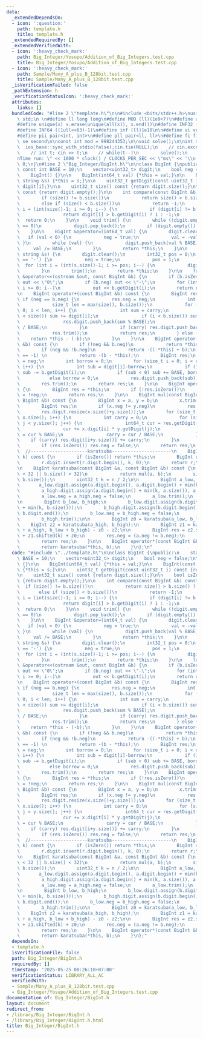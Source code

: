 ```yaml
---
data:
  _extendedDependsOn:
  - icon: ':question:'
    path: template.h
    title: template.h
  _extendedRequiredBy: []
  _extendedVerifiedWith:
  - icon: ':heavy_check_mark:'
    path: Big_Integer/Yosupo/Addition_of_Big_Integers.test.cpp
    title: Big_Integer/Yosupo/Addition_of_Big_Integers.test.cpp
  - icon: ':heavy_check_mark:'
    path: Sample/Many_A_plus_B_128bit.test.cpp
    title: Sample/Many_A_plus_B_128bit.test.cpp
  _isVerificationFailed: false
  _pathExtension: h
  _verificationStatusIcon: ':heavy_check_mark:'
  attributes:
    links: []
  bundledCode: "#line 2 \"template.h\"\n\n#include <bits/stdc++.h>\nusing namespace\
    \ std;\n \n#define ll long long\n#define MOD (ll)(1e9+7)\n#define all(x) (x).begin(),(x).end()\n\
    #define unique(x) x.erase(unique(all(x)), x.end())\n#define INF32 ((1ull<<31)-1)\n\
    #define INF64 ((1ull<<63)-1)\n#define inf (ll)1e18\n\n#define vi vector<int>\n\
    #define pii pair<int, int>\n#define pll pair<ll, ll>\n#define fi first\n#define\
    \ se second\n\nconst int mod = 998244353;\n\nvoid solve();\n\nint main(){\n  \
    \  ios_base::sync_with_stdio(false);cin.tie(NULL);\n    // cin.exceptions(cin.failbit);\n\
    \    // int t; cin >> t;\n    // while(t--)\n        solve();\n    cerr << \"\\\
    nTime run: \" << 1000 * clock() / CLOCKS_PER_SEC << \"ms\" << '\\n';\n    return\
    \ 0;\n}\n#line 2 \"Big_Integer/BigInt.h\"\n\nclass BigInt {\npublic:\n    static\
    \ const int BASE = 10;\n    vector<uint32_t> digit;\n    bool neg = false;\n\n\
    \    BigInt() {}\n\n    BigInt(int64_t val) {*this = val;}\n\n    BigInt(const\
    \ string &s) {*this = s;}\n\n    uint32_t getDigit(const uint32_t i) const {return\
    \ digit[i];}\n\n    uint32_t size() const {return digit.size();}\n\n    bool isZero()\
    \ const {return digit.empty();}\n\n    int compare(const BigInt &b) const {\n\
    \        if (size() != b.size())\n            return size() > b.size() ? 1 : -1;\n\
    \        else if (size() < b.size())\n            return -1;\n        for (int\
    \ i = (int)size()-1; i >= 0; i--) {\n            if (digit[i] != b.getDigit(i))\n\
    \                return digit[i] > b.getDigit(i) ? 1 : -1;\n        }\n      \
    \  return 0;\n    }\n\n    void trim() {\n        while (!digit.empty() && digit.back()\
    \ == 0)\n            digit.pop_back();\n        if (digit.empty()) neg = false;\n\
    \    }\n\n    BigInt &operator=(int64_t val) {\n        digit.clear();\n     \
    \   if (val < 0) {\n            neg = true;\n            val = -val;\n       \
    \ }\n        while (val) {\n            digit.push_back(val % BASE);\n       \
    \     val /= BASE;\n        }\n        return *this;\n    }\n\n    BigInt &operator=(const\
    \ string &s) {\n        digit.clear();\n        int32_t pos = 0;\n        if (s[0]\
    \ == '-') {\n            neg = true;\n            pos = 1;\n        }\n      \
    \  for (int i = (int)s.size()-1; i >= pos; i--) {\n            digit.push_back(s[i]-'0');\n\
    \        }\n        trim();\n        return *this;\n    }\n\n    friend ostream\
    \ &operator<<(ostream &out, const BigInt &b) {\n        if (b.isZero()) return\
    \ out << \"0\";\n        if (b.neg) out << \"-\";\n        for (int i = (int)b.size()-1;\
    \ i >= 0; i--)\n            out << b.getDigit(i);\n        return out;\n    }\n\
    \n    BigInt operator+(const BigInt &b) const {\n        BigInt res;\n       \
    \ if (neg == b.neg) {\n            res.neg = neg;\n            int carry = 0;\n\
    \            size_t len = max(size(), b.size());\n            for (size_t i =\
    \ 0; i < len; i++) {\n                int sum = carry;\n                if (i\
    \ < size()) sum += digit[i];\n                if (i < b.size()) sum += b.getDigit(i);\n\
    \                res.digit.push_back(sum % BASE);\n                carry = sum\
    \ / BASE;\n            }\n            if (carry) res.digit.push_back(carry);\n\
    \            res.trim();\n            return res;\n        } else {\n        \
    \    return *this - (-b);\n        }\n    }\n\n    BigInt operator-(const BigInt\
    \ &b) const {\n        if (!neg && b.neg)\n            return *this + (-b);\n\
    \        if (neg && !b.neg)\n            return -((-*this) + b);\n        if (compare(b)\
    \ == -1) \n            return -(b - *this);\n        BigInt res;\n        res.neg\
    \ = neg;\n        int borrow = 0;\n        for (size_t i = 0; i < digit.size();\
    \ i++) {\n            int sub = digit[i]-borrow;\n            if (i < b.size())\
    \ sub -= b.getDigit(i);\n            if (sub < 0) sub += BASE, borrow = 1;\n \
    \           else borrow = 0;\n            res.digit.push_back(sub);\n        }\n\
    \        res.trim();\n        return res;\n    }\n\n    BigInt operator-() const\
    \ {\n        BigInt res = *this;\n        if (!res.isZero())\n            res.neg\
    \ = !neg;\n        return res;\n    }\n\n    BigInt mul(const BigInt &a, const\
    \ BigInt &b) const {\n        BigInt x = a, y = b;\n        x.trim(); y.trim();\n\
    \        BigInt res;\n        if (x.neg != y.neg)\n            res.neg = true;\n\
    \        res.digit.resize(x.size()+y.size());\n        for (size_t i = 0; i <\
    \ x.size(); i++) {\n            int carry = 0;\n            for (size_t j = 0;\
    \ j < y.size(); j++) {\n                int64_t cur = res.getDigit(i+j) + carry;\n\
    \                cur += x.digit[i] * y.getDigit(j);\n                res.digit[i+j]\
    \ = cur % BASE;\n                carry = cur / BASE;\n            }\n        \
    \    if (carry) res.digit[i+y.size()] += carry;\n        }\n        res.trim();\n\
    \        if (res.isZero()) res.neg = false;\n        return res;\n    }\n\n  \
    \  //---------------------karatsuba----------------------\n    BigInt shifted(size_t\
    \ k) const {\n        if (isZero()) return *this;\n        BigInt r = *this;\n\
    \        r.digit.insert(r.digit.begin(), k, 0);\n        return r;\n    }    \n\
    \n    BigInt karatsuba(const BigInt &a, const BigInt &b) const {\n        if (a.size()\
    \ < 32 || b.size() < 32)\n            return mul(a, b);\n        size_t n = max(a.size(),\
    \ b.size());\n        uint32_t k = n / 2;\n\n        BigInt a_low, a_high;\n \
    \       a_low.digit.assign(a.digit.begin(), a.digit.begin() + min(k, a.size()));\n\
    \        a_high.digit.assign(a.digit.begin() + min(k, a.size()), a.digit.end());\n\
    \        a_low.neg = a_high.neg = false;\n        a_low.trim();\n        a_high.trim();\n\
    \n        BigInt b_low, b_high;\n        b_low.digit.assign(b.digit.begin(), b.digit.begin()\
    \ + min(k, b.size()));\n        b_high.digit.assign(b.digit.begin() + min(k, b.size()),\
    \ b.digit.end());\n        b_low.neg = b_high.neg = false;\n        b_low.trim();\n\
    \        b_high.trim();\n\n        BigInt z0 = karatsuba(a_low, b_low);\n    \
    \    BigInt z2 = karatsuba(a_high, b_high);\n        BigInt z1 = karatsuba(a_low\
    \ + a_high, b_low + b_high) - z0 - z2;\n\n        BigInt res = z2.shifted(2*k)\
    \ + z1.shifted(k) + z0;\n        res.neg = (a.neg != b.neg);\n        res.trim();\n\
    \        return res;\n    }\n\n    BigInt operator*(const BigInt &b) const {\n\
    \        return karatsuba(*this, b);\n    }\n};\n"
  code: "#include \"../template.h\"\n\nclass BigInt {\npublic:\n    static const int\
    \ BASE = 10;\n    vector<uint32_t> digit;\n    bool neg = false;\n\n    BigInt()\
    \ {}\n\n    BigInt(int64_t val) {*this = val;}\n\n    BigInt(const string &s)\
    \ {*this = s;}\n\n    uint32_t getDigit(const uint32_t i) const {return digit[i];}\n\
    \n    uint32_t size() const {return digit.size();}\n\n    bool isZero() const\
    \ {return digit.empty();}\n\n    int compare(const BigInt &b) const {\n      \
    \  if (size() != b.size())\n            return size() > b.size() ? 1 : -1;\n \
    \       else if (size() < b.size())\n            return -1;\n        for (int\
    \ i = (int)size()-1; i >= 0; i--) {\n            if (digit[i] != b.getDigit(i))\n\
    \                return digit[i] > b.getDigit(i) ? 1 : -1;\n        }\n      \
    \  return 0;\n    }\n\n    void trim() {\n        while (!digit.empty() && digit.back()\
    \ == 0)\n            digit.pop_back();\n        if (digit.empty()) neg = false;\n\
    \    }\n\n    BigInt &operator=(int64_t val) {\n        digit.clear();\n     \
    \   if (val < 0) {\n            neg = true;\n            val = -val;\n       \
    \ }\n        while (val) {\n            digit.push_back(val % BASE);\n       \
    \     val /= BASE;\n        }\n        return *this;\n    }\n\n    BigInt &operator=(const\
    \ string &s) {\n        digit.clear();\n        int32_t pos = 0;\n        if (s[0]\
    \ == '-') {\n            neg = true;\n            pos = 1;\n        }\n      \
    \  for (int i = (int)s.size()-1; i >= pos; i--) {\n            digit.push_back(s[i]-'0');\n\
    \        }\n        trim();\n        return *this;\n    }\n\n    friend ostream\
    \ &operator<<(ostream &out, const BigInt &b) {\n        if (b.isZero()) return\
    \ out << \"0\";\n        if (b.neg) out << \"-\";\n        for (int i = (int)b.size()-1;\
    \ i >= 0; i--)\n            out << b.getDigit(i);\n        return out;\n    }\n\
    \n    BigInt operator+(const BigInt &b) const {\n        BigInt res;\n       \
    \ if (neg == b.neg) {\n            res.neg = neg;\n            int carry = 0;\n\
    \            size_t len = max(size(), b.size());\n            for (size_t i =\
    \ 0; i < len; i++) {\n                int sum = carry;\n                if (i\
    \ < size()) sum += digit[i];\n                if (i < b.size()) sum += b.getDigit(i);\n\
    \                res.digit.push_back(sum % BASE);\n                carry = sum\
    \ / BASE;\n            }\n            if (carry) res.digit.push_back(carry);\n\
    \            res.trim();\n            return res;\n        } else {\n        \
    \    return *this - (-b);\n        }\n    }\n\n    BigInt operator-(const BigInt\
    \ &b) const {\n        if (!neg && b.neg)\n            return *this + (-b);\n\
    \        if (neg && !b.neg)\n            return -((-*this) + b);\n        if (compare(b)\
    \ == -1) \n            return -(b - *this);\n        BigInt res;\n        res.neg\
    \ = neg;\n        int borrow = 0;\n        for (size_t i = 0; i < digit.size();\
    \ i++) {\n            int sub = digit[i]-borrow;\n            if (i < b.size())\
    \ sub -= b.getDigit(i);\n            if (sub < 0) sub += BASE, borrow = 1;\n \
    \           else borrow = 0;\n            res.digit.push_back(sub);\n        }\n\
    \        res.trim();\n        return res;\n    }\n\n    BigInt operator-() const\
    \ {\n        BigInt res = *this;\n        if (!res.isZero())\n            res.neg\
    \ = !neg;\n        return res;\n    }\n\n    BigInt mul(const BigInt &a, const\
    \ BigInt &b) const {\n        BigInt x = a, y = b;\n        x.trim(); y.trim();\n\
    \        BigInt res;\n        if (x.neg != y.neg)\n            res.neg = true;\n\
    \        res.digit.resize(x.size()+y.size());\n        for (size_t i = 0; i <\
    \ x.size(); i++) {\n            int carry = 0;\n            for (size_t j = 0;\
    \ j < y.size(); j++) {\n                int64_t cur = res.getDigit(i+j) + carry;\n\
    \                cur += x.digit[i] * y.getDigit(j);\n                res.digit[i+j]\
    \ = cur % BASE;\n                carry = cur / BASE;\n            }\n        \
    \    if (carry) res.digit[i+y.size()] += carry;\n        }\n        res.trim();\n\
    \        if (res.isZero()) res.neg = false;\n        return res;\n    }\n\n  \
    \  //---------------------karatsuba----------------------\n    BigInt shifted(size_t\
    \ k) const {\n        if (isZero()) return *this;\n        BigInt r = *this;\n\
    \        r.digit.insert(r.digit.begin(), k, 0);\n        return r;\n    }    \n\
    \n    BigInt karatsuba(const BigInt &a, const BigInt &b) const {\n        if (a.size()\
    \ < 32 || b.size() < 32)\n            return mul(a, b);\n        size_t n = max(a.size(),\
    \ b.size());\n        uint32_t k = n / 2;\n\n        BigInt a_low, a_high;\n \
    \       a_low.digit.assign(a.digit.begin(), a.digit.begin() + min(k, a.size()));\n\
    \        a_high.digit.assign(a.digit.begin() + min(k, a.size()), a.digit.end());\n\
    \        a_low.neg = a_high.neg = false;\n        a_low.trim();\n        a_high.trim();\n\
    \n        BigInt b_low, b_high;\n        b_low.digit.assign(b.digit.begin(), b.digit.begin()\
    \ + min(k, b.size()));\n        b_high.digit.assign(b.digit.begin() + min(k, b.size()),\
    \ b.digit.end());\n        b_low.neg = b_high.neg = false;\n        b_low.trim();\n\
    \        b_high.trim();\n\n        BigInt z0 = karatsuba(a_low, b_low);\n    \
    \    BigInt z2 = karatsuba(a_high, b_high);\n        BigInt z1 = karatsuba(a_low\
    \ + a_high, b_low + b_high) - z0 - z2;\n\n        BigInt res = z2.shifted(2*k)\
    \ + z1.shifted(k) + z0;\n        res.neg = (a.neg != b.neg);\n        res.trim();\n\
    \        return res;\n    }\n\n    BigInt operator*(const BigInt &b) const {\n\
    \        return karatsuba(*this, b);\n    }\n};"
  dependsOn:
  - template.h
  isVerificationFile: false
  path: Big_Integer/BigInt.h
  requiredBy: []
  timestamp: '2025-05-25 00:26:18+07:00'
  verificationStatus: LIBRARY_ALL_AC
  verifiedWith:
  - Sample/Many_A_plus_B_128bit.test.cpp
  - Big_Integer/Yosupo/Addition_of_Big_Integers.test.cpp
documentation_of: Big_Integer/BigInt.h
layout: document
redirect_from:
- /library/Big_Integer/BigInt.h
- /library/Big_Integer/BigInt.h.html
title: Big_Integer/BigInt.h
---
```

